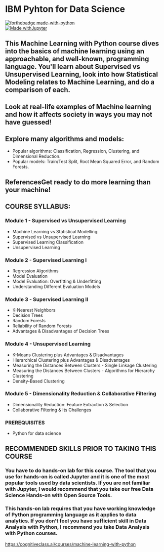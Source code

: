 # IBM Pyhton for Data Science

[![forthebadge made-with-python](http://ForTheBadge.com/images/badges/made-with-python.svg)](https://www.python.org/)  
[![Made withJupyter](https://img.shields.io/badge/Made%20with-Jupyter-orange?style=for-the-badge&logo=Jupyter)](https://jupyter.org/try)  


## This Machine Learning with Python course dives into the basics of machine learning using an approachable, and well-known, programming language. You'll learn about Supervised vs Unsupervised Learning, look into how Statistical Modeling relates to Machine Learning, and do a comparison of each.

## Look at real-life examples of Machine learning and how it affects society in ways you may not have guessed!

## Explore many algorithms and models:
- Popular algorithms: Classification, Regression, Clustering, and Dimensional Reduction.
- Popular models: Train/Test Split, Root Mean Squared Error, and Random Forests.
## ReferencesGet ready to do more learning than your machine! 
  
  

## COURSE SYLLABUS: 

### Module 1 - Supervised vs Unsupervised Learning

- Machine Learning vs Statistical Modelling
- Supervised vs Unsupervised Learning 
- Supervised Learning Classification 
- Unsupervised Learning 

### Module 2 - Supervised Learning I  

- Regression Algorithms 
- Model Evaluation 
- Model Evaluation: Overfitting & Underfitting
- Understanding Different Evaluation Models 

### Module 3 - Supervised Learning II

- K-Nearest Neighbors 
- Decision Trees 
- Random Forests
- Reliability of Random Forests 
- Advantages & Disadvantages of Decision Trees 

### Module 4 - Unsupervised Learning

- K-Means Clustering plus Advantages & Disadvantages 
- Hierarchical Clustering plus Advantages & Disadvantages 
- Measuring the Distances Between Clusters - Single Linkage Clustering 
- Measuring the Distances Between Clusters - Algorithms for Hierarchy Clustering
- Density-Based Clustering  

### Module 5 - Dimensionality Reduction & Collaborative Filtering

- Dimensionality Reduction: Feature Extraction & Selection 
- Collaborative Filtering & Its Challenges  

### PREREQUISITES  

- Python for data science

## RECOMMENDED SKILLS PRIOR TO TAKING THIS COURSE  

### You have to do hands-on lab for this course. The tool that you use for hands-on is called Jupyter and it is one of the most popular tools used by data scientists. If you are not familiar with Jupyter, I would recommend that you take our free Data Science Hands-on with Open Source Tools.
 
### This hands-on lab requires that you have working knowledge of Python programming language as it applies to data analytics. If you don't feel you have sufficient skill in Data Analysis with Python, I recommend you take Data Analysis with Python courses.

https://cognitiveclass.ai/courses/machine-learning-with-python
